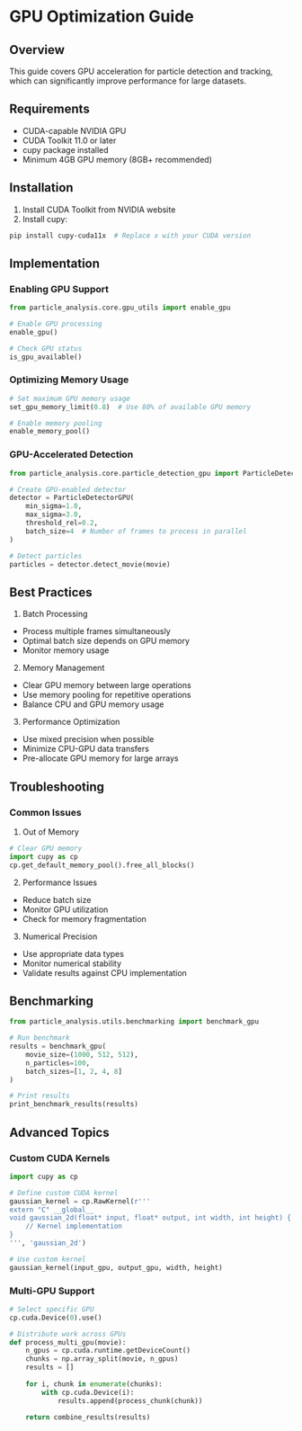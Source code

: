 # GPU Optimization Guide

## Overview

This guide covers GPU acceleration for particle detection and tracking, which can significantly improve performance for large datasets.

## Requirements

- CUDA-capable NVIDIA GPU
- CUDA Toolkit 11.0 or later
- cupy package installed
- Minimum 4GB GPU memory (8GB+ recommended)

## Installation

1. Install CUDA Toolkit from NVIDIA website
2. Install cupy:
```bash
pip install cupy-cuda11x  # Replace x with your CUDA version
```

## Implementation

### Enabling GPU Support

```python
from particle_analysis.core.gpu_utils import enable_gpu

# Enable GPU processing
enable_gpu()

# Check GPU status
is_gpu_available()
```

### Optimizing Memory Usage

```python
# Set maximum GPU memory usage
set_gpu_memory_limit(0.8)  # Use 80% of available GPU memory

# Enable memory pooling
enable_memory_pool()
```

### GPU-Accelerated Detection

```python
from particle_analysis.core.particle_detection_gpu import ParticleDetectorGPU

# Create GPU-enabled detector
detector = ParticleDetectorGPU(
    min_sigma=1.0,
    max_sigma=3.0,
    threshold_rel=0.2,
    batch_size=4  # Number of frames to process in parallel
)

# Detect particles
particles = detector.detect_movie(movie)
```

## Best Practices

1. Batch Processing
- Process multiple frames simultaneously
- Optimal batch size depends on GPU memory
- Monitor memory usage

2. Memory Management
- Clear GPU memory between large operations
- Use memory pooling for repetitive operations
- Balance CPU and GPU memory usage

3. Performance Optimization
- Use mixed precision when possible
- Minimize CPU-GPU data transfers
- Pre-allocate GPU memory for large arrays

## Troubleshooting

### Common Issues

1. Out of Memory
```python
# Clear GPU memory
import cupy as cp
cp.get_default_memory_pool().free_all_blocks()
```

2. Performance Issues
- Reduce batch size
- Monitor GPU utilization
- Check for memory fragmentation

3. Numerical Precision
- Use appropriate data types
- Monitor numerical stability
- Validate results against CPU implementation

## Benchmarking

```python
from particle_analysis.utils.benchmarking import benchmark_gpu

# Run benchmark
results = benchmark_gpu(
    movie_size=(1000, 512, 512),
    n_particles=100,
    batch_sizes=[1, 2, 4, 8]
)

# Print results
print_benchmark_results(results)
```

## Advanced Topics

### Custom CUDA Kernels

```python
import cupy as cp

# Define custom CUDA kernel
gaussian_kernel = cp.RawKernel(r'''
extern "C" __global__
void gaussian_2d(float* input, float* output, int width, int height) {
    // Kernel implementation
}
''', 'gaussian_2d')

# Use custom kernel
gaussian_kernel(input_gpu, output_gpu, width, height)
```

### Multi-GPU Support

```python
# Select specific GPU
cp.cuda.Device(0).use()

# Distribute work across GPUs
def process_multi_gpu(movie):
    n_gpus = cp.cuda.runtime.getDeviceCount()
    chunks = np.array_split(movie, n_gpus)
    results = []
    
    for i, chunk in enumerate(chunks):
        with cp.cuda.Device(i):
            results.append(process_chunk(chunk))
            
    return combine_results(results)
```